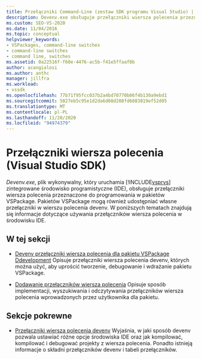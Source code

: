 ```yaml
---
title: Przełączniki Command-Line (zestaw SDK programu Visual Studio) | Microsoft Docs
description: Devenv.exe obsługuje przełączniki wiersza polecenia przeznaczone do programowania w pakietów VSPackage. Zapoznaj się z artykułami z tej sekcji, aby uzyskać informacje na temat przełączników wiersza polecenia.
ms.custom: SEO-VS-2020
ms.date: 11/04/2016
ms.topic: conceptual
helpviewer_keywords:
- VSPackages, command-line switches
- command-line switches
- command line, switches
ms.assetid: 0a22516f-f60e-4476-ac5b-f41e5ffaaf8b
author: acangialosi
ms.author: anthc
manager: jillfra
ms.workload:
- vssdk
ms.openlocfilehash: 77b71f95fcc037b2a4bd70770b06f4b130a9ebd1
ms.sourcegitcommit: 5027eb5c95e1d2da6d08d208fd6883819ef52d05
ms.translationtype: MT
ms.contentlocale: pl-PL
ms.lasthandoff: 11/20/2020
ms.locfileid: "94974379"
---
```

# <a name="command-line-switches-visual-studio-sdk"></a>Przełączniki wiersza polecenia (Visual Studio SDK)
*Devenv.exe*, plik wykonywalny, który uruchamia [!INCLUDE[vsprvs](../code-quality/includes/vsprvs_md.md)] zintegrowane środowisko programistyczne (IDE), obsługuje przełączniki wiersza polecenia przeznaczone do programowania w pakietów VSPackage. Pakietów VSPackage mogą również udostępniać własne przełączniki w wierszu polecenia devenv. W poniższych tematach znajdują się informacje dotyczące używania przełączników wiersza polecenia w środowisku IDE.

## <a name="in-this-section"></a>W tej sekcji
- [Devenv przełączniki wiersza polecenia dla pakietu VSPackage Ddevelopment](../extensibility/devenv-command-line-switches-for-vspackage-development.md) Opisuje przełączniki wiersza polecenia devenv, których można użyć, aby uprościć tworzenie, debugowanie i wdrażanie pakietu VSPackage.

- [Dodawanie przełączników wiersza polecenia](../extensibility/adding-command-line-switches.md) Opisuje sposób implementacji, wyszukiwania i odczytywania przełączników wiersza polecenia wprowadzonych przez użytkownika dla pakietu.

## <a name="related-sections"></a>Sekcje pokrewne
- [Przełączniki wiersza polecenia devenv](../ide/reference/devenv-command-line-switches.md) Wyjaśnia, w jaki sposób devenv pozwala ustawiać różne opcje środowiska IDE oraz jak kompilować, kompilować i debugować projekty z wiersza polecenia. Ponadto istnieją informacje o składni przełączników devenv i tabeli przełączników.
